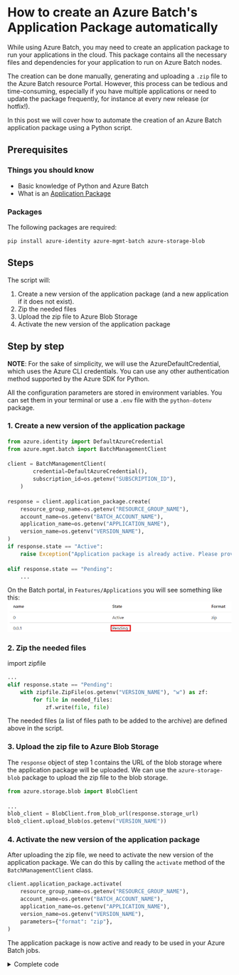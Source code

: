 # How to create an Azure Batch's Application Package automatically
While using Azure Batch, you may need to create an application package to run your applications in the cloud. This package contains all the necessary files and dependencies for your application to run on Azure Batch nodes. 

The creation can be done manually, generating and uploading a `.zip` file to the Azure Batch resource Portal. However, this process can be tedious and time-consuming, especially if you have multiple applications or need to update the package frequently, for instance at every new release (or hotfix!).

In this post we will cover how to automate the creation of an Azure Batch application package using a Python script. 

## Prerequisites
### Things you should know
- Basic knowledge of Python and Azure Batch
- What is an [Application Package](https://learn.microsoft.com/en-us/azure/batch/batch-application-packages)
### Packages
The following packages are required:
```
pip install azure-identity azure-mgmt-batch azure-storage-blob
```

## Steps

The script will:
1. Create a new version of the application package (and a new application if it does not exist).
1. Zip the needed files
1. Upload the zip file to Azure Blob Storage
1. Activate the new version of the application package


## Step by step

**NOTE**: For the sake of simplicity, we will use the AzureDefaultCredential, which uses the Azure CLI credentials. You can use any other authentication method supported by the Azure SDK for Python.

All the configuration parameters are stored in environment variables. You can set them in your terminal or use a `.env` file with the `python-dotenv` package.


### 1. Create a new version of the application package

```python
from azure.identity import DefaultAzureCredential
from azure.mgmt.batch import BatchManagementClient

client = BatchManagementClient(
        credential=DefaultAzureCredential(),
        subscription_id=os.getenv("SUBSCRIPTION_ID"),
    )

response = client.application_package.create(
    resource_group_name=os.getenv("RESOURCE_GROUP_NAME"),
    account_name=os.getenv("BATCH_ACCOUNT_NAME"),
    application_name=os.getenv("APPLICATION_NAME"),
    version_name=os.getenv("VERSION_NAME"),
)
if response.state == "Active":
    raise Exception("Application package is already active. Please provide a new version name.")

elif response.state == "Pending":
    ...
```
On the Batch portal, in `Features/Applications` you will see something like this:
![alt text](images/app_pack_pending.png)
### 2. Zip the needed files
import zipfile  

```python
...
elif response.state == "Pending":
    with zipfile.ZipFile(os.getenv("VERSION_NAME"), "w") as zf:
        for file in needed_files:
            zf.write(file, file)
```

The needed files (a list of files path to be added to the archive) are defined above in the script.


### 3. Upload the zip file to Azure Blob Storage
The `response` object of step 1 contains the URL of the blob storage where the application package will be uploaded. We can use the `azure-storage-blob` package to upload the zip file to the blob storage.

```python
from azure.storage.blob import BlobClient

...
blob_client = BlobClient.from_blob_url(response.storage_url)
blob_client.upload_blob(os.getenv("VERSION_NAME"))
```

### 4. Activate the new version of the application package

After uploading the zip file, we need to activate the new version of the application package. We can do this by calling the `activate` method of the `BatchManagementClient` class.

```python
client.application_package.activate(
    resource_group_name=os.getenv("RESOURCE_GROUP_NAME"),
    account_name=os.getenv("BATCH_ACCOUNT_NAME"),
    application_name=os.getenv("APPLICATION_NAME"),
    version_name=os.getenv("VERSION_NAME"),
    parameters={"format": "zip"},
)
```

The application package is now active and ready to be used in your Azure Batch jobs.

<details>
<summary>Complete code</summary>

```python
from azure.identity import DefaultAzureCredential
from azure.mgmt.batch import BatchManagementClient
from azure.storage.blob import BlobClient  
import zipfile  


client = BatchManagementClient(
        credential=DefaultAzureCredential(),
        subscription_id=os.getenv("SUBSCRIPTION_ID"),
    )

response = client.application_package.create(
    resource_group_name=os.getenv("RESOURCE_GROUP_NAME"),
    account_name=os.getenv("BATCH_ACCOUNT_NAME"),
    application_name=os.getenv("APPLICATION_NAME"),
    version_name=os.getenv("VERSION_NAME"),
)
if response.state == "Active":
    raise Exception("Application package is already active. Please provide a new version name.")

elif response.state == "Pending":
    with zipfile.ZipFile(os.getenv("VERSION_NAME"), "w") as zf:
        for file in needed_files:
            zf.write(file, file)

blob_client = BlobClient.from_blob_url(response.storage_url)
blob_client.upload_blob(os.getenv("VERSION_NAME"))

client.application_package.activate(
    resource_group_name=os.getenv("RESOURCE_GROUP_NAME"),
    account_name=os.getenv("BATCH_ACCOUNT_NAME"),
    application_name=os.getenv("APPLICATION_NAME"),
    version_name=os.getenv("VERSION_NAME"),
    parameters={"format": "zip"},
)

```

</details>